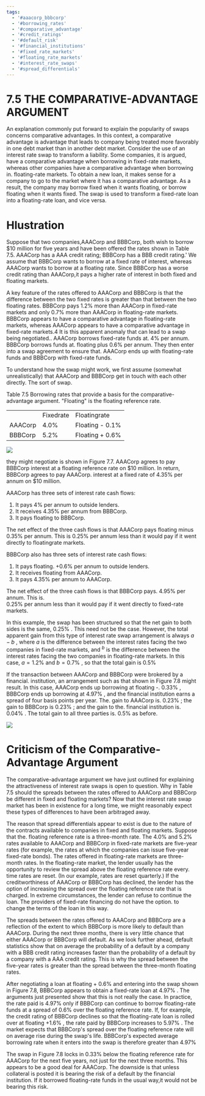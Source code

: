 ```yaml
---
tags:
  - '#aaacorp_bbbcorp'
  - '#borrowing_rates'
  - '#comparative_advantage'
  - '#credit_ratings'
  - '#default_risk'
  - '#financial_institutions'
  - '#fixed_rate_markets'
  - '#floating_rate_markets'
  - '#interest_rate_swaps'
  - '#spread_differentials'
---
```

# 7.5 THE COMPARATIVE-ADVANTAGE ARGUMENT  

An explanation commonly put forward to explain the popularity of swaps concerns comparative advantages. In this context, a comparative advantage is advantage that leads to company being treated more favorably in one debt market than in another debt market. Consider the use of an interest rate swap to transform a liability. Some companies, it is argued, have a comparative advantage when borrowing in fixed-rate markets, whereas other companies have a comparative advantage when borrowing in. floating-rate markets. To obtain a new loan, it makes sense for a company to go to the market where it has a comparative advantage. As a result, the company may borrow fixed when it wants floating, or borrow floating when it wants fixed. The swap is used to transform a fixed-rate loan into a floating-rate loan, and vice versa.  

# Hlustration  

Suppose that two companies,AAACorp and BBBCorp, both wish to borrow $\$10$ million for five years and have been offered the rates shown in Table 7.5. AAACorp has a AAA credit rating; BBBCorp has a BBB credit rating.' We assume that BBBCorp wants to borrow at a fixed rate of interest, whereas AAACorp wants to borrow at a floating rate. Since BBBCorp has a worse credit rating than AAACorp,it pays a higher rate of interest in both fixed and floating markets.  

A key feature of the rates offered to AAACorp and BBBCorp is that the difference between the two fixed rates is greater than that between the two floating rates. BBBCorp pays $1.2\%$ more than AAACorp in fixed-rate markets and only $0.7\%$ more than AAACorp in floating-rate markets. BBBCorp appears to have a comparative advantage in floating-rate markets, whereas AAACorp appears to have a comparative advantage in fixed-rate markets.4 It is this apparent anomaly that can lead to a swap being negotiated.. AAACorp borrows fixed-rate funds at. $4\%$ per annum. BBBCorp borrows funds at. floating plus $0.6\%$ per annum. They then enter into a swap agreement to ensure that. AAACorp ends up with floating-rate funds and BBBCorp with fixed-rate funds.  

To understand how the swap might work, we first assume (somewhat unrealistically) that AAACorp and BBBCorp get in touch with each other directly. The sort of swap.  

Table 7.5 Borrowing rates that provide a basis for the comparative-advantage argument. "Floating" is the floating reference rate.   


<html><body><table><tr><td></td><td>Fixedrate</td><td>Floatingrate</td></tr><tr><td>AAACorp</td><td>4.0%</td><td>Floating - 0.1%</td></tr><tr><td>BBBCorp</td><td>5.2%</td><td>Floating + 0.6%</td></tr></table></body></html>  

![](images/dafa1781a5e4b70379cfcb642583fe748589903b86b927dd3341155811bfa5fc.jpg)  

they might negotiate is shown in Figure 7.7. AAACorp agrees to pay BBBCorp interest at a floating reference rate on $\$10$ million. In return, BBBCorp agrees to pay AAACorp. interest at a fixed rate of $4.35\%$ per annum on $\$10$ million.  

AAACorp has three sets of interest rate cash flows:  

1. It pays $4\%$ per annum to outside lenders.   
2. It receives $4.35\%$ per annum from BBBCorp.   
3. It pays floating to BBBCorp.  

The net effect of the three cash flows is that AAACorp pays floating minus $0.35\%$ per annum. This is $0.25\%$ per annum less than it would pay if it went directly to floatingrate markets.  

BBBCorp also has three sets of interest rate cash flows:  

1. It pays floating. $+0.6\%$ per annum to outside lenders.   
2. It receives floating from AAACorp.   
3. It pays $4.35\%$ per annum to AAACorp.  

The net effect of the three cash flows is that BBBCorp pays. $4.95\%$ per annum. This is.   
$0.25\%$ per annum less than it would pay if it went directly to fixed-rate markets.  

In this example, the swap has been structured so that the net gain to both sides is the same, $0.25\%$ . This need not be the case. However, the total apparent gain from this type of interest rate swap arrangement is always $a-b$ , where $a$ is the difference between the interest rates facing the two companies in fixed-rate markets, and $^b$ is the difference between the interest rates facing the two companies in floating-rate markets. In this case, $a=1.2\%$ and $b=0.7\%$ , so that the total gain is $0.5\%$  

If the transaction between AAACorp and BBBCorp were brokered by a financial. institution, an arrangement such as that shown in Figure 7.8 might result. In this case, AAACorp ends up borrowing at floating -. $0.33\%$ , BBBCorp ends up borrowing at $4.97\%$ , and the financial institution earns a spread of four basis points per year. The. gain to AAACorp is. $0.23\%$ ; the gain to BBBCorp is $0.23\%$ ; and the gain to the. financial institution is. $0.04\%$ . The total gain to all three parties is. $0.5\%$ as before.  

![](images/0b8b5a252085bdaf175d980d35adef841dfa68992edadd4c5db7ce397111980f.jpg)  

# Criticism of the Comparative-Advantage Argument  

The comparative-advantage argument we have just outlined for explaining the attractiveness of interest rate swaps is open to question. Why in Table 7.5 should the spreads between the rates offered to AAACorp and BBBCorp be different in fixed and floating markets? Now that the interest rate swap market has been in existence for a long time, we might reasonably expect these types of differences to have been arbitraged away.  

The reason that spread differentials appear to exist is due to the nature of the contracts available to companies in fixed and floating markets. Suppose that the. floating reference rate is a three-month rate. The $4.0\%$ and $5.2\%$ rates available to AAACorp and BBBCorp in fixed-rate markets are five-year rates (for example, the rates at which the companies can issue five-year fixed-rate bonds). The rates offered in floating-rate markets are three-month rates. In the floating-rate market, the lender usually has the opportunity to review the spread above the floating reference rate every. time rates are reset. (In our example, rates are reset quarterly.) If the creditworthiness of AAACorp or BBBCorp has declined, the lender has the option of increasing the spread over the floating reference rate that is charged. In extreme circumstances, the lender can refuse to continue the loan. The providers of fixed-rate financing do not have the option. to change the terms of the loan in this way.  

The spreads between the rates offered to AAACorp and BBBCorp are a reflection of the extent to which BBBCorp is more likely to default than AAACorp. During the next three months, there is very little chance that either AAACorp or BBBCorp will default. As we look further ahead, default statistics show that on average the probability of a default by a company with a BBB credit rating increases faster than the probability of a default by a company with a AAA credit rating. This is why the spread between the five-year rates is greater than the spread between the three-month floating rates.  

After negotiating a loan at floating $+~0.6\%$ and entering into the swap shown in Figure 7.8, BBBCorp appears to obtain a fixed-rate loan at $4.97\%$ . The arguments just presented show that this is not really the case. In practice, the rate paid is $4.97\%$ only if BBBCorp can continue to borrow floating-rate funds at a spread of $0.6\%$ over the floating reference rate. If, for example, the credit rating of BBBCorp declines so that the floating-rate loan is rolled over at floating $+1.6\%$ , the rate paid by BBBCorp increases to $5.97\%$ . The market expects that BBBCorp's spread over the floating reference rate will on average rise during the swap's life. BBBCorp's expected average borrowing rate when it enters into the swap is therefore greater than $4.97\%$  

The swap in Figure 7.8 locks in $0.33\%$ below the floating reference rate for AAACorp for the next five years, not just for the next three months. This appears to be a good deal for AAACorp. The downside is that unless collateral is posted it is bearing the risk of a default by the financial institution. If it borrowed floating-rate funds in the usual way,it would not be bearing this risk.  
